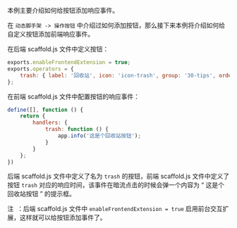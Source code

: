 本例主要介绍如何给按钮添加响应事件。

在 `动态脚手架 -> 操作按钮` 中介绍过如何添加按钮，那么接下来本例将介绍如何给自定义按钮添加前端响应事件。

在后端 scaffold.js 文件中定义按钮：
```javascript
exports.enableFrontendExtension = true;
exports.operators = {
    trash: { label: '回收站', icon: 'icon-trash', group: '30-tips', order: 10, show: 'always', style: 'btn btn-grey' }
};
```
在前端 scaffold.js 文件中配置按钮的响应事件：
```javascript
define([], function () {
    return {
        handlers: {
            trash: function () {
                app.info('这是个回收站按钮');
            }
        }
    };
})
```
后端  scaffold.js 文件中定义了名为 `trash` 的按钮，前端 scaffold.js 文件中定义了按钮 `trash` 对应的响应时间，该事件在暗流点击的时候会弹一个内容为 “ 这是个回收站按钮 ” 的提示框。

<span class="badge badge-warning">注</span>&nbsp; ：后端 scaffold.js 文件中 `enableFrontendExtension = true` 启用前台交互扩展，这样就可以给按钮添加事件了。






